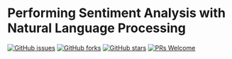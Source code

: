 # Performing Sentiment Analysis with Natural Language Processing
[![GitHub issues](https://img.shields.io/github/issues/Develop-Packt/Performing-Sentiment-Analysis-with-Natural-Language-Processing.svg)](https://github.com/Develop-Packt/Performing-Sentiment-Analysis-with-Natural-Language-Processing/issues)
[![GitHub forks](https://img.shields.io/github/forks/Develop-Packt/Performing-Sentiment-Analysis-with-Natural-Language-Processing.svg)](https://github.com/Develop-Packt/Performing-Sentiment-Analysis-with-Natural-Language-Processing/network)
[![GitHub stars](https://img.shields.io/github/stars/Develop-Packt/Performing-Sentiment-Analysis-with-Natural-Language-Processing.svg)](https://github.com/Develop-Packt/Performing-Sentiment-Analysis-with-Natural-Language-Processing/stargazers)
[![PRs Welcome](https://img.shields.io/badge/PRs-welcome-brightgreen.svg)](https://github.com/Develop-Packt/Performing-Sentiment-Analysis-with-Natural-Language-Processing/pulls)
